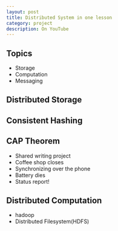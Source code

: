 ```yaml
---
layout: post
title: Distributed System in one lesson
category: project
description: On YouTube
---
```

## Topics
- Storage
- Computation
- Messaging

## Distributed Storage
## Consistent Hashing
## CAP Theorem
- Shared writing project
- Coffee shop closes
- Synchronizing over the phone
- Battery dies
- Status report!

## Distributed Computation
- hadoop
- Distributed Filesystem(HDFS)
